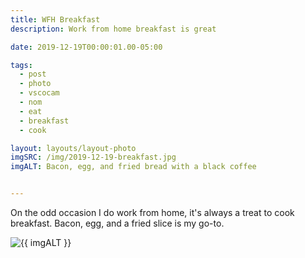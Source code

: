```yaml
---
title: WFH Breakfast
description: Work from home breakfast is great

date: 2019-12-19T00:00:01.00-05:00

tags:
  - post
  - photo
  - vscocam
  - nom
  - eat
  - breakfast
  - cook

layout: layouts/layout-photo
imgSRC: /img/2019-12-19-breakfast.jpg
imgALT: Bacon, egg, and fried bread with a black coffee


---
```

On the odd occasion I do work from home, it's always a treat to cook breakfast. Bacon, egg, and a fried slice is my go-to.

<p><img class="u-photo img-polaroid" src="{{ imgSRC }}" alt="{{ imgALT }}"></p>
